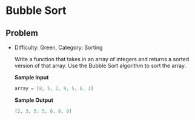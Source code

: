 # Bubble Sort

## Problem

- Difficulty: Green, Category: Sorting

  Write a function that takes in an array of integers and returns a sorted
  version of that array. Use the Bubble Sort algorithm to sort the array.

  **Sample Input**
  ```go
  array = [8, 5, 2, 9, 5, 6, 3]
  ```

  **Sample Output**
  ```go
  [2, 3, 5, 5, 6, 8, 9]
  ```
